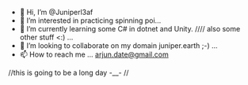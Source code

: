 - 👋 Hi, I’m @Juniperl3af
- 👀 I’m interested in practicing spinning poi...
- 🌱 I’m currently learning  some C# in dotnet and Unity. //// also some other stuff <:) ...
- 💞️ I’m looking to collaborate on my domain juniper.earth ;-) ...
- 📫 How to reach me ... arjun.date@gmail.com

<!---
Juniperl3af/Juniperl3af is a ✨ special ✨ repository because its `README.md` (this file) appears on your GitHub profile.
You can click the Preview link to take a look at your changes.
--->
//this is going to be a long day -__- // 


